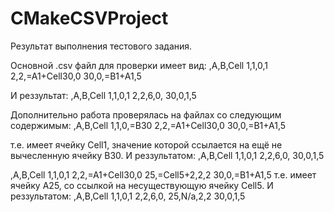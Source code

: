 # CMakeCSVProject

Результат выполнения тестового задания.


Основной .csv файл для проверки имеет вид:
,A,B,Cell
1,1,0,1
2,2,=A1+Cell30,0
30,0,=B1+A1,5

И реззультат:
,A,B,Cell
1,1,0,1
2,2,6,0,
30,0,1,5

Дополнительно работа проверялась на файлах со следующим содержимым:
,A,B,Cell
1,1,0,=B30
2,2,=A1+Cell30,0
30,0,=B1+A1,5

т.е. имеет ячейку Cell1, значение которой ссылается на ещё не вычесленную ячейку B30.
И реззультатом:
,A,B,Cell
1,1,0,1
2,2,6,0,
30,0,1,5

,A,B,Cell
1,1,0,1
2,2,=A1+Cell30,0
25,=Cell5+2,2,2
30,0,=B1+A1,5
т.е. имеет ячейку A25, со ссылкой на несуществующую ячейку Cell5.
И реззультатом:
,A,B,Cell
1,1,0,1
2,2,6,0,
25,N/a,2,2
30,0,1,5
